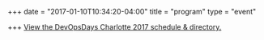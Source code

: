 +++
date = "2017-01-10T10:34:20-04:00"
title = "program"
type = "event"

+++
<a id="sched-embed" href="http://devopsdayscharlotte2017.sched.com/">View the DevOpsDays Charlotte 2017 schedule & directory.</a><script type="text/javascript" src="//devopsdayscharlotte2017.sched.com/js/embed.js"></script>

